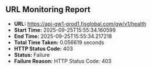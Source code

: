 ## URL Monitoring Report

- **URL:** https://api-gw1-prod1.fisglobal.com/gw/v1/health
- **Start Time:** 2025-09-25T15:55:34.160599
- **End Time:** 2025-09-25T15:55:34.217218
- **Total Time Taken:** 0.056619 seconds
- **HTTP Status Code:** 403
- **Status:** Failure
- **Failure Reason:** HTTP Status Code: 403
